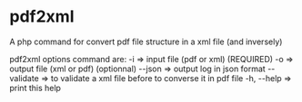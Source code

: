 # pdf2xml
A php command for convert pdf file structure in a xml file (and inversely)

pdf2xml options command are:
      -i         => input file  (pdf or xml) (REQUIRED)
      -o         => output file (xml or pdf) (optionnal)
      --json     => output log in json format
      --validate => to validate a xml file before to converse it in pdf file
      -h, --help => print this help
